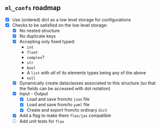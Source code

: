 ## `ml_confs` roadmap
- [x] Use (ordered) dict as a low level storage for configurations
- [x] Checks to be satisfied on the low level storage:
  - [x] No nested structure
  - [x] No duplicate keys
  - [x] Accepting only fixed typed:
    - `int`
    - `float`
    - `complex`?
    - `str`
    - `bool`
    - A `list` with _all_ of its elements types being any of the above
    - `null`
  - [x] Dynamically create dataclasses associated to this structure (so that the fields can be accessed with dot notation)
  - [x] Input - Output
    - [x] Load and save from/to `json` file
    - [x] Load and save from/to `yaml` file
    - [x] Create and export from/to ordinary `dict`
  - [x] Add a flag to make them `flax/jax` compatible
  - [ ] Add unit tests for `flax`